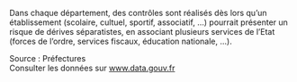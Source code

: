 <p>
  Dans chaque département, des contrôles sont réalisés dès lors qu’un établissement (scolaire, cultuel, sportif, associatif, …) pourrait présenter un risque de dérives séparatistes, en associant plusieurs services de l’Etat (forces de l’ordre, services fiscaux, éducation nationale, …).
</p>
<p class="font-italic body-2">Source : Préfectures <br> Consulter les données sur <a target="_blank" href="https://www.data.gouv.fr/fr/datasets/barometre-des-resultats-de-laction-publique/">www.data.gouv.fr</a></p>
